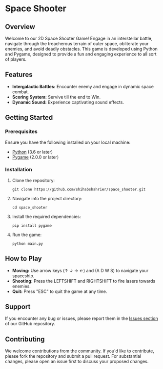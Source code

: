 # Space Shooter

## Overview

Welcome to our 2D Space Shooter Game! Engage in an interstellar battle, navigate through the treacherous terrain of outer space, obliterate your enemies, and avoid deadly obstacles. This game is developed using Python and Pygame, designed to provide a fun and engaging experience to all sort of players.

## Features

- **Intergalactic Battles:** Encounter enemy and engage in dynamic space combat.
- **Scoring System:** Servive till the end to Win.
- **Dynamic Sound:** Experience captivating sound effects.

## Getting Started

### Prerequisites

Ensure you have the following installed on your local machine:

- [Python](https://www.python.org/downloads/) (3.6 or later)
- [Pygame](https://www.pygame.org/wiki/GettingStarted) (2.0.0 or later)

### Installation

1. Clone the repository:
   ```
   git clone https://github.com/shihabshahrier/space_shooter.git
   ```
2. Navigate into the project directory:
   ```
   cd space_shooter
   ```
3. Install the required dependencies:
   ```
   pip install pygame
   ```
4. Run the game:
   ```
   python main.py
   ```

## How to Play

- **Moving:** Use arrow keys (↑ ↓ → ←) and (A D W S) to navigate your spaceship.
- **Shooting:** Press the LEFTSHIFT and RIGHTSHIFT to fire lasers towards enemies.
- **Quit:** Press "ESC" to quit the game at any time.


## Support

If you encounter any bug or issues, please report them in the [Issues section](https://github.com/your-username/space_shooter/issues) of our GitHub repository.

## Contributing

We welcome contributions from the community. If you'd like to contribute, please fork the repository and submit a pull request. For substantial changes, please open an issue first to discuss your proposed changes.

